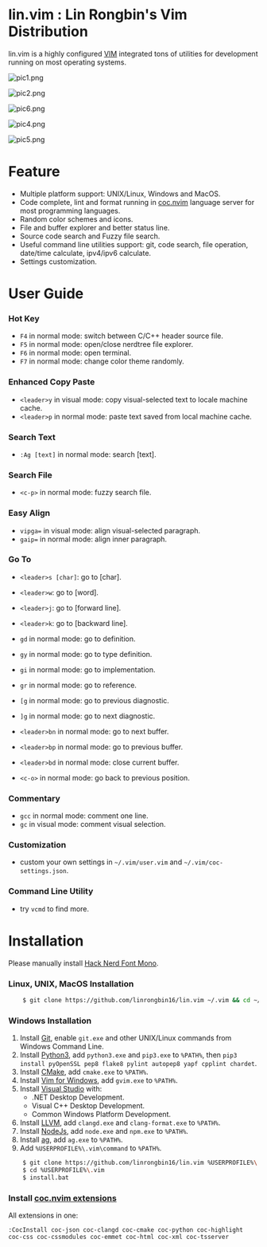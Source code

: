 # lin.vim : Lin Rongbin's Vim Distribution

lin.vim is a highly configured [VIM](https://www.vim.org/) integrated tons of utilities for development running on most operating systems.

![pic1.png](https://raw.githubusercontent.com/linrongbin16/lin.vim/master/picture/pic1.png)

![pic2.png](https://raw.githubusercontent.com/linrongbin16/lin.vim/master/picture/pic2.png)

![pic6.png](https://raw.githubusercontent.com/linrongbin16/lin.vim/master/picture/pic6.png)

![pic4.png](https://raw.githubusercontent.com/linrongbin16/lin.vim/master/picture/pic4.png)

![pic5.png](https://raw.githubusercontent.com/linrongbin16/lin.vim/master/picture/pic5.png)

# Feature

- Multiple platform support: UNIX/Linux, Windows and MacOS.
- Code complete, lint and format running in [coc.nvim](https://github.com/neoclide/coc.nvim) language server for most programming languages.
- Random color schemes and icons.
- File and buffer explorer and better status line.
- Source code search and Fuzzy file search.
- Useful command line utilities support: git, code search, file operation, date/time calculate, ipv4/ipv6 calculate.
- Settings customization.

# User Guide

### Hot Key
- `F4` in normal mode: switch between C/C++ header source file.
- `F5` in normal mode: open/close nerdtree file explorer.
- `F6` in normal mode: open terminal.
- `F7` in normal mode: change color theme randomly.

### Enhanced Copy Paste
- `<leader>y` in visual mode: copy visual-selected text to locale machine cache.
- `<leader>p` in normal mode: paste text saved from local machine cache.

### Search Text
- `:Ag [text]` in normal mode: search [text].

### Search File
- `<c-p>` in normal mode: fuzzy search file.

### Easy Align
- `vipga=` in visual mode: align visual-selected paragraph.
- `gaip=` in normal mode: align inner paragraph.

### Go To
- `<leader>s [char]`: go to [char].
- `<leader>w`: go to [word].
- `<leader>j`: go to [forward line].
- `<leader>k`: go to [backward line].

- `gd` in normal mode: go to definition.
- `gy` in normal mode: go to type definition.
- `gi` in normal mode: go to implementation.
- `gr` in normal mode: go to reference.

- `[g` in normal mode: go to previous diagnostic.
- `]g` in normal mode: go to next diagnostic.

- `<leader>bn` in normal mode: go to next buffer.
- `<leader>bp` in normal mode: go to previous buffer.
- `<leader>bd` in normal mode: close current buffer.

- `<c-o>` in normal mode: go back to previous position.

### Commentary
- `gcc` in normal mode: comment one line.
- `gc` in visual mode: comment visual selection.

### Customization
- custom your own settings in `~/.vim/user.vim` and `~/.vim/coc-settings.json`.

### Command Line Utility
- try `vcmd` to find more.

# Installation

Please manually install [Hack Nerd Font Mono](https://github.com/ryanoasis/nerd-fonts/releases).

### Linux, UNIX, MacOS Installation

```bash
    $ git clone https://github.com/linrongbin16/lin.vim ~/.vim && cd ~/.vim && ./install.sh
```

### Windows Installation

1.  Install [Git](https://git-scm.com/), enable `git.exe` and other UNIX/Linux commands from Windows Command Line.
3.  Install [Python3](https://www.python.org/downloads/), add `python3.exe` and `pip3.exe` to `%PATH%`, then `pip3 install pyOpenSSL pep8 flake8 pylint autopep8 yapf cpplint chardet`.
4.  Install [CMake](https://cmake.org/), add `cmake.exe` to `%PATH%`.
5.  Install [Vim for Windows](https://github.com/vim/vim-win32-installer), add `gvim.exe` to `%PATH%`.
6.  Install [Visual Studio](https://www.visualstudio.com/) with:
    * .NET Desktop Development.
    * Visual C++ Desktop Development.
    * Common Windows Platform Development.
7.  Install [LLVM](http://releases.llvm.org/download.html), add `clangd.exe` and `clang-format.exe` to `%PATH%`.
8.  Install [NodeJs](https://nodejs.org/), add `node.exe` and `npm.exe` to `%PATH%`.
9.  Install [ag](https://github.com/k-takata/the_silver_searcher-win32/releases), add `ag.exe` to `%PATH%`.
10. Add `%USERPROFILE%\.vim\command` to `%PATH%`.


```bash
    $ git clone https://github.com/linrongbin16/lin.vim %USERPROFILE%\.vim
    $ cd %USERPROFILE%\.vim
    $ install.bat
```

### Install [coc.nvim extensions](https://github.com/neoclide/coc.nvim/wiki/Using-coc-extensions)

All extensions in one:
```
:CocInstall coc-json coc-clangd coc-cmake coc-python coc-highlight coc-css coc-cssmodules coc-emmet coc-html coc-xml coc-tsserver
```
